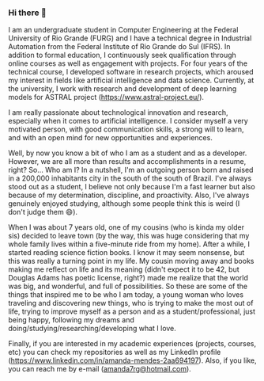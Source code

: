 ### Hi there 👋

<!--
**AmandaJMendes/AmandaJMendes** is a ✨ _special_ ✨ repository because its `README.md` (this file) appears on your GitHub profile.

Here are some ideas to get you started:

- 🔭 I’m currently working on ...
- 🌱 I’m currently learning ...
- 👯 I’m looking to collaborate on ...
- 🤔 I’m looking for help with ...
- 💬 Ask me about ...
- 📫 How to reach me: ...
- 😄 Pronouns: ...
- ⚡ Fun fact: ...
-->

I am an undergraduate student in Computer Engineering at the Federal University of Rio Grande (FURG) and I have a technical degree in Industrial Automation from the Federal Institute of Rio Grande do Sul (IFRS).
In addition to formal education, I continuously seek qualification through online courses as well as engagement with projects. For four years of the technical course, I developed software in research projects, which aroused my interest in fields like artificial intelligence and data science. Currently, at the university, I work with research and development of deep learning models for ASTRAL project (https://www.astral-project.eu/).

I am really passionate about technological innovation and research, especially when it comes to artificial intelligence. I consider myself a very motivated person, with good communication skills, a strong will to learn, and with an open mind for new opportunities and experiences.

Well, by now you know a bit of who I am as a student and as a developer. However, we are all more than results and accomplishments in a resume, right? So... Who am I? In a nutshell, I'm an outgoing person born and raised in a 200,000 inhabitants city in the south of the south of Brazil. I've always stood out as a student, I believe not only because I'm a fast learner but also because of my determination, discipline, and proactivity. Also, I've always genuinely enjoyed studying, although some people think this is weird (I don't judge them 😄).

When I was about 7 years old, one of my cousins (who is kinda my older sis) decided to leave town (by the way, this was huge considering that my whole family lives within a five-minute ride from my home). After a while, I started reading science fiction books. I know it may seem nonsense, but this was really a turning point in my life. My cousin moving away and books making me reflect on life and its meaning (didn't expect it to be 42, but Douglas Adams has poetic license, right?) made me realize that the world was big, and wonderful, and full of possibilities. So these are some of the things that inspired me to be who I am today, a young woman who loves traveling and discovering new things, who is trying to make the most out of life, trying to improve myself as a person and as a student/professional, just being happy, following my dreams and doing/studying/researching/developing what I love.

Finally, if you are interested in my academic experiences (projects, courses, etc) you can check my repositories as well as my LinkedIn profile (https://www.linkedin.com/in/amanda-mendes-2aa694197). Also, if you like, you can reach me by e-mail (amanda7rg@hotmail.com).
